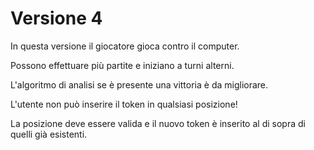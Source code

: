# Versione 4
In questa versione il giocatore gioca contro il computer.

Possono effettuare più partite e iniziano a turni alterni.

L'algoritmo di analisi se è presente una vittoria è da migliorare.

L'utente non può inserire il token in qualsiasi posizione!

La posizione deve essere valida e il nuovo token è inserito al di sopra di quelli già esistenti.
